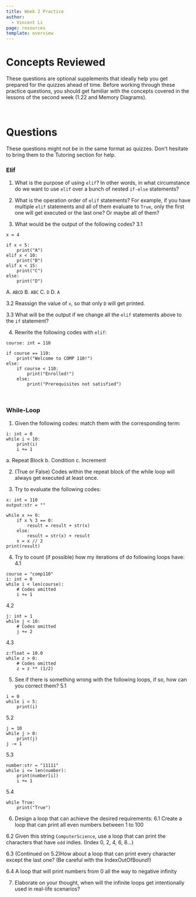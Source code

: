 ```yaml
---
title: Week 2 Practice
author:
  - Vincent Li
page: resources
template: overview
---
```


# Concepts Reviewed

These questions are optional supplements that ideally help you get prepared for the quizzes ahead of time. Before working through these practice questions, you should get familiar with the concepts covered in the lessons of the second week (1.22 and Memory Diagrams).

<br>

# Questions
These questions might not be in the same format as quizzes. Don't hesitate to bring them to the Tutoring section for help.

### Elif
1. What is the purpose of using `elif`? In other words, in what circumstance do we want to use `elif` over a bunch of nested `if-else` statements?

2. What is the operation order of `elif` statements? For example, if you have multiple `elif` statements and all of them evaluate to `True`, only the first one will get executed or the last one? Or maybe all of them?

3. What would be the output of the following codes?
3.1 
~~~
x = 4

if x < 5:
    print("A")
elif x < 10:
    print("B")
elif x < 15:
    print("C")
else:
    print("D")
~~~
A. `ABCD`   B. `ABC`    C. `D`  D. `A`

3.2 Reassign the value of `x`, so that only `D` will get printed.

3.3 What will be the output if we change all the `elif` statements above to the `if` statement?

4. Rewrite the following codes with `elif`:
~~~
course: int = 110

if course == 110:
    print("Welcome to COMP 110!")
else:
    if course < 110:
        print("Enrolled!")
    else:
        print("Prerequisites not satisfied")
~~~

<br>

### While-Loop
1. Given the following codes: match them with the corresponding term:
~~~
i: int = 0
while i < 10:
    print(i)
    i += 1
~~~
a. Repeat Block
b. Condition
c. Increment

2. (True or False) Codes within the repeat block of the while loop will always get executed at least once.


3. Try to evaluate the following codes:
~~~
x: int = 110
output:str = ""

while x >= 0:
    if x % 3 == 0:
        result = result + str(x)
    else:
        result = str(x) + result
    x = x // 2
print(result)
~~~

4. Try to count (if possible) how my iterations of do following loops have:
4.1
~~~
course = "comp110"
i: int = 0
while i < len(course):
    # Codes omitted
    i += 1
~~~

4.2
~~~
j: int = 1
while j < 10:
    # Codes omitted
    j += 2
~~~

4.3 
~~~
z:float = 10.0
while z > 0:
    # Codes omitted
    z = z ** (1/2)
~~~

5. See if there is something wrong with the following loops, if so, how can you correct them?
5.1 
~~~
i = 0
while i < 5:
    print(i)
~~~

5.2
~~~
j = 10
while j > 0:
    print(j)
j -= 1
~~~

5.3
~~~
number:str = "11111"
while i <= len(number):
    print(number[i])
    i += 1
~~~

5.4
~~~
while True:
    print("True")
~~~

6. Design a loop that can achieve the desired requirements:
6.1 Create a loop that can print all even numbers between 1 to 100

6.2 Given this string `ComputerScience`, use a loop that can print the characters that have `odd` indies. (Index 0, 2, 4, 6, 8...)

6.3 (Continued on 5.2)How about a loop that can print every character except the last one? (Be careful with the IndexOutOfBound!)

6.4 A loop that will print numbers from 0 all the way to negative infinity

7. Elaborate on your thought, when will the infinite loops get intentionally used in real-life scenarios?    


